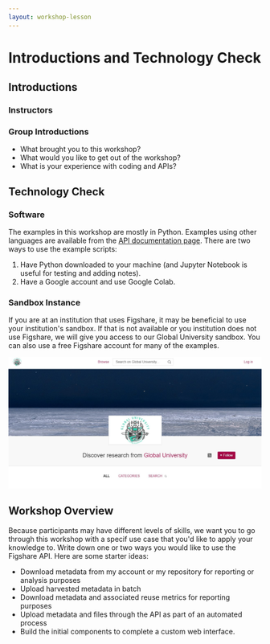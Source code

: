 ```yaml
---
layout: workshop-lesson
---
```


# Introductions and Technology Check

## Introductions
### Instructors
### Group Introductions
- What brought you to this workshop?
- What would you like to get out of the workshop?
- What is your experience with coding and APIs?
 
## Technology Check

### Software

The examples in this workshop are mostly in Python. Examples using other languages are available from the [API documentation page](htttps://docs.figshare.com). There are two ways to use the example scripts:
1. Have Python downloaded to your machine (and Jupyter Notebook is useful for testing and adding notes).
2. Have a Google account and use Google Colab.

### Sandbox Instance
If you are at an institution that uses Figshare, it may be beneficial to use your institution's sandbox. If that is not available or you institution does not use Figshare, we will give you access to our Global University sandbox. You can also use a free Figshare account for many of the examples.

![Image of the Global University Sandbox](../assets/global-univ-sandbox.jpg)

## Workshop Overview

Because participants may have different levels of skills, we want you to go through this workshop with a specif use case that you'd like to apply your knowledge to.  Write down one or two ways you would like to use the Figshare API. Here are some starter ideas:
- Download metadata from my account or my repository for reporting or analysis purposes
- Upload harvested metadata in batch
- Download metadata and associated reuse metrics for reporting purposes
- Upload metadata and files through the API as part of an automated process
- Build the initial components to complete a custom web interface.
